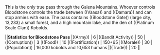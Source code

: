 This is the only true pass through the Galena Mountains. Whoever controls Bloodstone controls the trade between ((Vaasa)) and ((Damara)) and can stop armies with ease. The pass contains ((Bloodstone Gate)) (large city, 13,233) a small forest, and a high mountain lake, and the den of ((Platinum Scale Clan)) Kobolds.

||__Statistics for Bloodstone Pass__
|((Army)) | 6
|((Bandit Activity)) | 50
|((Corruption)) | 3
|((Food)) | 10
|((Fortification)) | 150+65
|((Morale)) | 30
|((Population)) | 16,000 kobolds and 10,653 humans 
|((Trade)) |  20 
||


